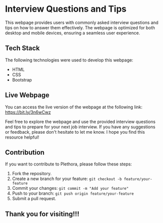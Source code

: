 # Interview Questions and Tips

This webpage provides users with commonly asked interview questions and tips on how to answer them effectively. The webpage is optimized for both desktop and mobile devices, ensuring a seamless user experience.

## Tech Stack

The following technologies were used to develop this webpage:

- HTML
- CSS
- Bootstrap

## Live Webpage

You can access the live version of the webpage at the following link: https://bit.ly/3n6wCwz

Feel free to explore the webpage and use the provided interview questions and tips to prepare for your next job interview. If you have any suggestions or feedback, please don't hesitate to let me know. I hope you find this resource helpful!

<h2>Contribution</h2>
<p>If you want to contribute to Plethora, please follow these steps:</p>
<ol>
  <li>Fork the repository.</li>
  <li>Create a new branch for your feature: <code>git checkout -b feature/your-feature</code></li>
  <li>Commit your changes: <code>git commit -m "Add your feature"</code></li>
  <li>Push to your branch: <code>git push origin feature/your-feature</code></li>
  <li>Submit a pull request.</li>
</ol>

<h2>Thank you for visiting!!!</h2>

